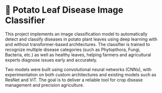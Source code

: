 # 🥔 Potato Leaf Disease Image Classifier

This project implements an image classification model to automatically detect and classify diseases in potato plant leaves using deep learning with and without transformer-based architectures. The classifier is trained to recognize multiple disease categories (such as Phytopthora, Fungi, Bacteria, etc.) as well as healthy leaves, helping farmers and agricultural experts diagnose issues early and accurately.

Two models were built using convolutional neural networks (CNNs), with experimentation on both custom architectures and existing models such as ResNet and ViT. The goal is to deliver a reliable tool for crop disease management and precision agriculture.
